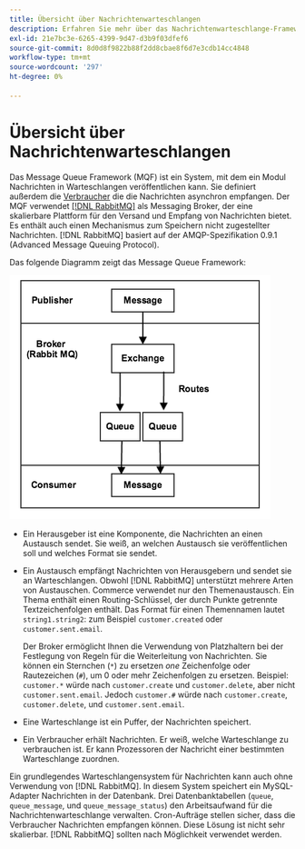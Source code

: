 ```yaml
---
title: Übersicht über Nachrichtenwarteschlangen
description: Erfahren Sie mehr über das Nachrichtenwarteschlange-Framework und dessen Funktionsweise mit der Adobe Commerce-Anwendung.
exl-id: 21e7bc3e-6265-4399-9d47-d3b9f03dfef6
source-git-commit: 8d0d8f9822b88f2dd8cbae8f6d7e3cdb14cc4848
workflow-type: tm+mt
source-wordcount: '297'
ht-degree: 0%

---
```


# Übersicht über Nachrichtenwarteschlangen

Das Message Queue Framework (MQF) ist ein System, mit dem ein Modul Nachrichten in Warteschlangen veröffentlichen kann. Sie definiert außerdem die [Verbraucher](consumers.md) die die Nachrichten asynchron empfangen. Der MQF verwendet [[!DNL RabbitMQ]](https://www.rabbitmq.com) als Messaging Broker, der eine skalierbare Plattform für den Versand und Empfang von Nachrichten bietet. Es enthält auch einen Mechanismus zum Speichern nicht zugestellter Nachrichten. [!DNL RabbitMQ] basiert auf der AMQP-Spezifikation 0.9.1 (Advanced Message Queuing Protocol).

Das folgende Diagramm zeigt das Message Queue Framework:

![Message Queue Framework](../../assets/configuration/mq-framework.png)

- Ein Herausgeber ist eine Komponente, die Nachrichten an einen Austausch sendet. Sie weiß, an welchen Austausch sie veröffentlichen soll und welches Format sie sendet.

- Ein Austausch empfängt Nachrichten von Herausgebern und sendet sie an Warteschlangen. Obwohl [!DNL RabbitMQ] unterstützt mehrere Arten von Austauschen. Commerce verwendet nur den Themenaustausch. Ein Thema enthält einen Routing-Schlüssel, der durch Punkte getrennte Textzeichenfolgen enthält. Das Format für einen Themennamen lautet `string1.string2`: zum Beispiel `customer.created` oder `customer.sent.email`.

  Der Broker ermöglicht Ihnen die Verwendung von Platzhaltern bei der Festlegung von Regeln für die Weiterleitung von Nachrichten. Sie können ein Sternchen (`*`) zu ersetzen _one_ Zeichenfolge oder Rautezeichen (`#`), um 0 oder mehr Zeichenfolgen zu ersetzen. Beispiel: `customer.*` würde nach `customer.create` und `customer.delete`, aber nicht `customer.sent.email`. Jedoch `customer.#` würde nach `customer.create`,  `customer.delete`, und `customer.sent.email`.

- Eine Warteschlange ist ein Puffer, der Nachrichten speichert.

- Ein Verbraucher erhält Nachrichten. Er weiß, welche Warteschlange zu verbrauchen ist. Er kann Prozessoren der Nachricht einer bestimmten Warteschlange zuordnen.

Ein grundlegendes Warteschlangensystem für Nachrichten kann auch ohne Verwendung von [!DNL RabbitMQ]. In diesem System speichert ein MySQL-Adapter Nachrichten in der Datenbank. Drei Datenbanktabellen (`queue`, `queue_message`, und `queue_message_status`) den Arbeitsaufwand für die Nachrichtenwarteschlange verwalten. Cron-Aufträge stellen sicher, dass die Verbraucher Nachrichten empfangen können. Diese Lösung ist nicht sehr skalierbar. [!DNL RabbitMQ] sollten nach Möglichkeit verwendet werden.

